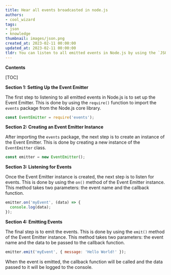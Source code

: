 ```yaml
---
title: Hear all events broadcasted in node.js
authors:
- cool_wizard
tags:
- json
- knowledge
thumbnail: images/json.png
created_at: 2023-02-11 00:00:00
updated_at: 2023-02-11 00:00:00
tldr: You can listen to all emitted events in Node.js by using the `JSON.stringify()` method.
---
```


**Contents**

[TOC]

**Section 1: Setting Up the Event Emitter**

The first step to listening to all emitted events in Node.js is to set up the Event Emitter. This is done by using the `require()` function to import the `events` package from the Node.js core library.

```javascript
const EventEmitter = require('events');
```

**Section 2: Creating an Event Emitter Instance**

After importing the `events` package, the next step is to create an instance of the Event Emitter. This is done by creating a new instance of the `EventEmitter` class.

```javascript
const emitter = new EventEmitter();
```

**Section 3: Listening for Events**

Once the Event Emitter instance is created, the next step is to listen for events. This is done by using the `on()` method of the Event Emitter instance. This method takes two parameters: the event name and the callback function.

```javascript
emitter.on('myEvent', (data) => {
  console.log(data);
});
```

**Section 4: Emitting Events**

The final step is to emit the events. This is done by using the `emit()` method of the Event Emitter instance. This method takes two parameters: the event name and the data to be passed to the callback function.

```javascript
emitter.emit('myEvent', { message: 'Hello World!' });
```

When the event is emitted, the callback function will be called and the data passed to it will be logged to the console.
